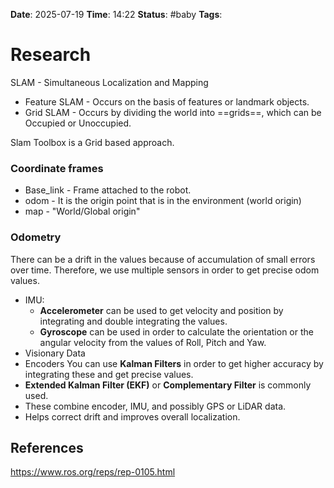 
**Date**: 2025-07-19 **Time**: 14:22
**Status**: #baby 
**Tags**: 
# Research

SLAM - Simultaneous Localization and Mapping
- Feature SLAM - Occurs on the basis of features or landmark objects.
- Grid SLAM - Occurs by dividing the world into ==grids==, which can be Occupied or Unoccupied.

Slam Toolbox is a Grid based approach.


### Coordinate frames
- Base_link - Frame attached to the robot.
- odom - It is the origin point that is in the environment (world origin)
- map - "World/Global origin"


### Odometry
There can be a drift in the values because of accumulation of small errors over time. Therefore, we use multiple sensors in order to get precise odom values.
- IMU: 
	- **Accelerometer** can be used to get velocity and position by integrating and double integrating the values.
	- **Gyroscope** can be used in order to calculate the orientation or the angular velocity from the values of Roll, Pitch and Yaw.
- Visionary Data
- Encoders
You can use **Kalman Filters** in order to get higher accuracy by integrating these and get precise values.
- **Extended Kalman Filter (EKF)** or **Complementary Filter** is commonly used.
- These combine encoder, IMU, and possibly GPS or LiDAR data.
- Helps correct drift and improves overall localization.







 
## References
https://www.ros.org/reps/rep-0105.html